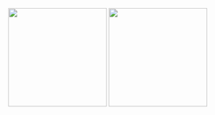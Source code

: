 <img style="width:200px" src="http://wolscy.com/czarna/wp-content/uploads/2019/12/McBoutique-1.png">
<img style="width:200px" src = "http://wolscy.com/czarna/wp-content/uploads/2019/06/monat_shine_campain-768x1120.png">
